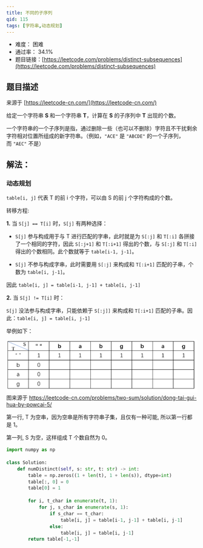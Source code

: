 ```yaml
---
title: 不同的子序列
qid: 115
tags: [字符串,动态规划]
---
```



- 难度： 困难
- 通过率： 34.1%
- 题目链接：[https://leetcode.com/problems/distinct-subsequences](https://leetcode.com/problems/distinct-subsequences)


## 题目描述

来源于 [https://leetcode-cn.com/](https://leetcode-cn.com/)

<p>给定一个字符串&nbsp;<strong>S&nbsp;</strong>和一个字符串&nbsp;<strong>T</strong>，计算在 <strong>S</strong> 的子序列中 <strong>T</strong> 出现的个数。</p>

<p>一个字符串的一个子序列是指，通过删除一些（也可以不删除）字符且不干扰剩余字符相对位置所组成的新字符串。（例如，<code>&quot;ACE&quot;</code>&nbsp;是&nbsp;<code>&quot;ABCDE&quot;</code>&nbsp;的一个子序列，而&nbsp;<code>&quot;AEC&quot;</code>&nbsp;不是）</p>


## 解法：


### 动态规划

`table[i, j]` 代表 T 的前 i 个字符，可以由 S 的前 j 个字符构成的个数。

转移方程:

**1.** 当 `S[j] == T[i]` 时，`S[j]` 有两种选择：

- `S[j]` 参与构成用于与 T 进行匹配的字串，此时就是为 `S[:j]` 和 `T[:i]` 各拼接了一个相同的字符，因此 `S[:j+1]` 和 `T[:i+1]` 得出的个数，与 `S[:j]` 和 `T[:i]` 得出的个数相同。此个数就等于 `table[i-1, j-1]`。

- `S[j]` 不参与构成字串，此时需要用 `S[:j]` 来构成和 `T[:i+1]` 匹配的子串，个数为 `table[i, j-1]`。 

因此 `table[i, j] = table[i-1, j-1] + table[i, j-1]`

**2.** 当 `S[j] != T[i]`  时：

`S[j]` 没法参与构成字串，只能依赖于 `S[:j]]` 来构成和 `T[:i+1]` 匹配的子串。因此：`table[i, j] = table[i, j-1]`

举例如下：

![](./images/115_dp.png)
图来源于 https://leetcode-cn.com/problems/two-sum/solution/dong-tai-gui-hua-by-powcai-5/

第一行, T 为空串，因为空串是所有字符串子集，且仅有一种可能, 所以第一行都是 1。

第一列, S 为空，这样组成 T 个数自然为 0。

```python
import numpy as np

class Solution:
    def numDistinct(self, s: str, t: str) -> int:
        table = np.zeros((1 + len(t), 1 + len(s)), dtype=int)
        table[:, 0] = 0
        table[0] = 1
        
        for i, t_char in enumerate(t, 1):
            for j, s_char in enumerate(s, 1):
                if s_char == t_char:
                    table[i, j] = table[i-1, j-1] + table[i, j-1]
                else:
                    table[i, j] = table[i, j-1]
        return table[-1,-1]
```
